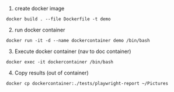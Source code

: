 1. create docker image

```
docker build . --file Dockerfile -t demo
```

2. run docker container

```
docker run -it -d --name dockercontainer demo /bin/bash
```

3. Execute docker container (nav to doc container)

```
docker exec -it dockercontainer /bin/bash
```

4. Copy results (out of container)

```
docker cp dockercontainer:./tests/playwright-report ~/Pictures

```
